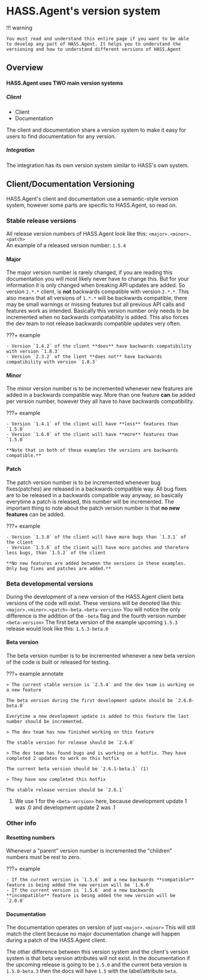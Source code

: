 # HASS.Agent's version system

!!! warning

    You must read and understand this entire page if you want to be able to develop any part of HASS.Agent. It helps you to understand the versioning and how to understand different versions of HASS.Agent

## Overview

#### HASS.Agent uses TWO main version systems

##### Client

- Client
- Documentation

The client and documentation share a version system to make it easy for users to find documentation for any version.

##### Integration

The integration has its own version system similar to HASS's own system.

## Client/Documentation Versioning

HASS.Agent's client and documentation use a semantic-style version system, however some parts are specific to HASS.Agent, so read on.

### Stable release versions

All release version numbers of HASS.Agent look like this: `<major>.<minor>.<patch>`  
An example of a released version number: `1.5.4`

#### Major

The major version number is rarely changed, if you are reading this documentation you will most likely never have to change this. But for your information it is only changed when breaking API updates are added. So version `2.*.*` client, is **not** backwards compatible with version `2.*.*`. This also means that all versions of `1.*.*` will be backwards compatible, there may be small warnings or missing features but all previous API calls and features work as intended. Basically this version number only needs to be incremented when no backwards compatability is added. This also forces the dev team to not release backwards compatible updates very often.

???+ example

    - Version `1.4.2` of the client **does** have backwards compatibility with version `1.8.3`
    - Version `2.3.2` of the lient **does not** have backwards compatibility with version `1.8.3`

#### Minor

The minor version number is to be incremented whenever new features are added in a backwards compatible way. More than one feature **can** be added per version number, however they all have to have backwards compatibility.

???+ example

    - Version `1.4.1` of the client will have **less** features than `1.5.0`
    - Version `1.6.0` of the client will have **more** features than `1.5.0`

    **Note that in both of these examples the versions are backwards compatible.**

#### Patch

The patch version number is to be incremented whenever bug fixes(patches) are released in a backwards compatible way. All bug fixes are to be released in a backwards compatible way anyway, so basically everytime a patch is released, this number will be incremented. The important thing to note about the patch version number is that **no new features** can be added.

???+ example

    - Version `1.3.0` of the client will have more bugs than `1.3.1` of the client
    - Version `1.5.6` of the client will have more patches and therefore less bugs, than `1.5.2` of the client

    **No new features are added between the versions in these examples. Only bug fixes and patches are added.**

### Beta developmental versions

During the development of a new version of the HASS.Agent client beta versions of the code will exist. These versions will be denoted like this: `<major>.<minor>.<patch>-beta.<beta-version>` You will notice the only difference is the addition of the `-beta` flag and the fourth version number `<beta-version>`
The first beta version of the example upcoming `1.5.3` release would look like this: `1.5.3-beta.0`

#### Beta version

The beta version number is to be incremented whenever a new beta version of the code is built or released for testing.

???+ example annotate

    > The current stable version is `2.5.4` and the dev team is working on a new feature

    The beta version during the first development update should be `2.6.0-beta.0`

    Everytime a new development update is added to this feature the last number should be incremented.

    > The dev team has now finished working on this feature

    The stable version for release should be `2.6.0`

    > The dev team has found bugs and is working on a hotfix. They have completed 2 updates to work on this hotfix

    The current beta version should be `2.6.1-beta.1` (1)

    > They have now completed this hotfix

    The stable release version should be `2.6.1`

1.  We use 1 for the `<beta-version>` here, because development update 1 was .0 and development update 2 was .1

### Other info

#### Resetting numbers

Whenever a "parent" version number is incremented the "children" numbers must be rest to zero.

???+ example

    - If the current version is `1.5.6` and a new backwards **compatible** feature is being added the new version will be `1.6.0`
    - If the current version is `1.5.6` and a new backwards **incompatible** feature is being added the new version will be `2.0.0`

#### Documentation

The documentation operates on version of just `<major>.<minor>` This will still match the client because no major documentation change will happen during a patch of the HASS.Agent client.

The other difference between this version system and the client's version system is that beta version attributes will not exist. In the documentation if the upcoming release is going to be `1.5.0` and the current beta version is `1.5.0-beta.3` then the docs will have `1.5` with the label/attribute `beta`.
